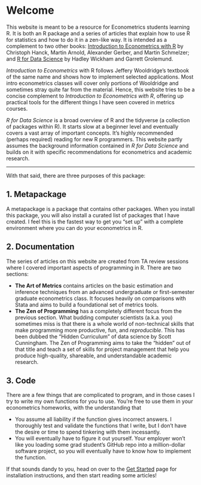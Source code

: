 
<!-- index.md is generated from index.Rmd. Please edit that file -->

# Welcome

This website is meant to be a resource for Econometrics students
learning R. It is both an R package and a series of articles that
explain how to use R for statistics and how to do it in a zen-like way.
It is intended as a complement to two other books: [Introduction to
Econometrics with R](https://www.econometrics-with-r.org/) by Christoph
Hanck, Martin Arnold, Alexander Gerber, and Martin Schmelzer; and [R for
Data Science](https://r4ds.had.co.nz/) by Hadley Wickham and Garrett
Grolemund.

*Introduction to Econometrics* with R follows Jeffery Wooldridge’s
textbook of the same name and shows how to implement selected
applications. Most intro econometrics classes will cover only portions
of Wooldridge and sometimes stray quite far from the material. Hence,
this website tries to be a concise complement to *Introduction to
Econometrics with R*, offering up practical tools for the different
things I have seen covered in metrics courses.

*R for Data Science* is a broad overview of R and the tidyverse (a
collection of packages within R). It starts slow at a beginner level and
eventually covers a vast array of important concepts. It’s highly
recommended (perhaps required) reading for new R programmers. This
website partly assumes the background information contained in *R for
Data Science* and builds on it with specific recommendations for
econometrics and academic research.

<hr>

With that said, there are three purposes of this package:

## 1. Metapackage

A metapackage is a package that contains other packages. When you
install this package, you will also install a curated list of packages
that I have created. I feel this is the fastest way to get you “set up”
with a complete environment where you can do your econometrics in R.

## 2. Documentation

The series of articles on this website are created from TA review
sessions where I covered important aspects of programming in R. There
are two sections:

-   **The Art of Metrics** contains articles on the basic estimation and
    inference techniques from an advanced undergraduate or
    first-semester graduate econometrics class. It focuses heavily on
    comparisons with Stata and aims to build a foundational set of
    metrics tools.
-   **The Zen of Programming** has a completely different focus from the
    previous section. What budding computer scientists (a.k.a. you)
    sometimes miss is that there is a whole world of non-technical
    skills that make programming more productive, fun, and
    *reproducible*. This has been dubbed the “Hidden Curriculum” of data
    science by Scott Cunningham. The Zen of Programming aims to take the
    “hidden” out of that title and teach a set of skills for project
    management that help you produce high-quality, shareable, and
    understandable academic research.

## 3. Code

There are a few things that are complicated to program, and in those
cases I try to write my own functions for you to use. You’re free to use
them in your econometrics homeworks, with the understanding that

-   You assume all liability if the function gives incorrect answers. I
    thoroughly test and validate the functions that I write, but I don’t
    have the desire or time to spend tinkering with them incessantly.
-   You will eventually have to figure it out yourself. Your employer
    won’t like you loading some grad student’s GitHub repo into a
    million-dollar software project, so you will eventually have to know
    how to implement the function.

If that sounds dandy to you, head on over to the [Get
Started](articles/metrics-in-r.html) page for installation instructions,
and then start reading some articles!
